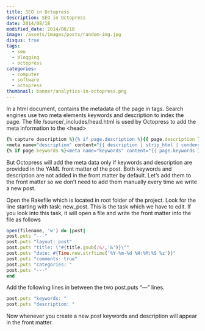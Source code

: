 ```yaml
---
title: SEO in Octopress
description: SEO in Octopress
date: 2014/08/18
modified_date: 2014/08/18
image: /assets/images/posts/random-img.jpg
disqus: true
tags:
  - seo
  - blogging
  - octopress
categories:
  - computer
  - software
  - octopress
thumbnail: banner/analytics-in-octopress.png
---
```


In a html document, contains the metadata of the page in tags. Search engines use two meta elements keywords and description to index the page. The file /source/_includes/head.html is used by Octopress to add the meta information to the &lt;head&gt;

```ruby
{% capture description %}{% if page.description %}{{ page.description }}{% else %}{{ content | raw_content }}{% endif %}{% endcapture %}
<meta name="description" content="{{ description | strip_html | condense_spaces | truncate:150 }}">
{% if page.keywords %}<meta name="keywords" content="{{ page.keywords }}">{% endif %}
```

But Octopress will add the meta data only if keywords and description are provided in the YAML front matter of the post. Both keywords and description are not added in the front matter by default. Let’s add them to the front matter so we don’t need to add them manually every time we write a new post.

Open the Rakefile which is located in root folder of the project. Look for the line starting with task: new_post. This is the task which we have to edit. If you look into this task, it will open a file and write the front matter into the file as follows

```ruby
open(filename, 'w') do |post|
post.puts "---"
post.puts "layout: post"
post.puts "title: \"#{title.gsub(/&/,'&')}\""
post.puts "date: #{Time.now.strftime('%Y-%m-%d %H:%M:%S %z')}"
post.puts "comments: true"
post.puts "categories: "
post.puts "---"
end
```

Add the following lines in between the two post.puts “—” lines.

```ruby
post.puts "keywords: "
post.puts "description: "
```

Now whenever you create a new post keywords and description will appear in the front matter.